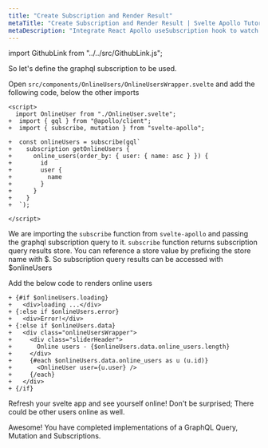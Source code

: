 ```yaml
---
title: "Create Subscription and Render Result"
metaTitle: "Create Subscription and Render Result | Svelte Apollo Tutorial"
metaDescription: "Integrate React Apollo useSubscription hook to watch for changes in realtime data. We use GraphQL subscriptions as an example to get live data in the React app"
---
```


import GithubLink from "../../src/GithubLink.js";

So let's define the graphql subscription to be used.

Open `src/components/OnlineUsers/OnlineUsersWrapper.svelte` and add the following code, below the other imports

<GithubLink link="https://github.com/hasura/learn-graphql/blob/master/tutorials/frontend/svelte-apollo/app-final/src/components/OnlineUsers/OnlineUsersWrapper.svelte" text="src/components/OnlineUsers/OnlineUsersWrapper.svelte" />

```
<script>
  import OnlineUser from "./OnlineUser.svelte";
+  import { gql } from "@apollo/client";
+  import { subscribe, mutation } from "svelte-apollo";

+  const onlineUsers = subscribe(gql`
+    subscription getOnlineUsers {
+      online_users(order_by: { user: { name: asc } }) {
+        id
+        user {
+          name
+        }
+      }
+    }
+  `);

</script>
```

We are importing the `subscribe` function from `svelte-apollo` and passing the graphql subscription query to it.
`subscribe` function returns subscription query results store. You can reference a store value by prefixing the store name with $. So subscription query results can be accessed with $onlineUsers

Add the below code to renders online users

```javacript
+ {#if $onlineUsers.loading}
+   <div>loading ...</div>
+ {:else if $onlineUsers.error}
+   <div>Error!</div>
+ {:else if $onlineUsers.data}
+   <div class="onlineUsersWrapper">
+     <div class="sliderHeader">
+       Online users - {$onlineUsers.data.online_users.length}
+     </div>
+     {#each $onlineUsers.data.online_users as u (u.id)}
+       <OnlineUser user={u.user} />
+     {/each}
+   </div>
+ {/if}
```

Refresh your svelte app and see yourself online! Don't be surprised; There could be other users online as well.

Awesome! You have completed implementations of a GraphQL Query, Mutation and Subscriptions.
